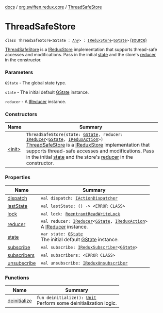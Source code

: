 [docs](../../index.md) / [org.swiften.redux.core](../index.md) / [ThreadSafeStore](./index.md)

# ThreadSafeStore

`class ThreadSafeStore<GState : `[`Any`](https://kotlinlang.org/api/latest/jvm/stdlib/kotlin/-any/index.html)`> : `[`IReduxStore`](../-i-redux-store.md)`<`[`GState`](index.md#GState)`>` [(source)](https://github.com/protoman92/KotlinRedux/tree/master/common\common-core\src\main\kotlin/org/swiften/redux/core/ThreadSafeStore.kt#L20)

[ThreadSafeStore](./index.md) is a [IReduxStore](../-i-redux-store.md) implementation that supports thread-safe accesses and
modifications. Pass in the initial [state](state.md) and the store's [reducer](reducer.md) in the constructor.

### Parameters

`GState` - The global state type.

`state` - The initial default [GState](index.md#GState) instance.

`reducer` - A [IReducer](../-i-reducer.md) instance.

### Constructors

| Name | Summary |
|---|---|
| [&lt;init&gt;](-init-.md) | `ThreadSafeStore(state: `[`GState`](index.md#GState)`, reducer: `[`IReducer`](../-i-reducer.md)`<`[`GState`](index.md#GState)`, `[`IReduxAction`](../-i-redux-action.md)`>)`<br>[ThreadSafeStore](./index.md) is a [IReduxStore](../-i-redux-store.md) implementation that supports thread-safe accesses and modifications. Pass in the initial [state](state.md) and the store's [reducer](reducer.md) in the constructor. |

### Properties

| Name | Summary |
|---|---|
| [dispatch](dispatch.md) | `val dispatch: `[`IActionDispatcher`](../-i-action-dispatcher.md) |
| [lastState](last-state.md) | `val lastState: () -> <ERROR CLASS>` |
| [lock](lock.md) | `val lock: `[`ReentrantReadWriteLock`](http://docs.oracle.com/javase/6/docs/api/java/util/concurrent/locks/ReentrantReadWriteLock.html) |
| [reducer](reducer.md) | `val reducer: `[`IReducer`](../-i-reducer.md)`<`[`GState`](index.md#GState)`, `[`IReduxAction`](../-i-redux-action.md)`>`<br>A [IReducer](../-i-reducer.md) instance. |
| [state](state.md) | `var state: `[`GState`](index.md#GState)<br>The initial default [GState](index.md#GState) instance. |
| [subscribe](subscribe.md) | `val subscribe: `[`IReduxSubscriber`](../-i-redux-subscriber.md)`<`[`GState`](index.md#GState)`>` |
| [subscribers](subscribers.md) | `val subscribers: <ERROR CLASS>` |
| [unsubscribe](unsubscribe.md) | `val unsubscribe: `[`IReduxUnsubscriber`](../-i-redux-unsubscriber.md) |

### Functions

| Name | Summary |
|---|---|
| [deinitialize](deinitialize.md) | `fun deinitialize(): `[`Unit`](https://kotlinlang.org/api/latest/jvm/stdlib/kotlin/-unit/index.html)<br>Perform some deinitialization logic. |
